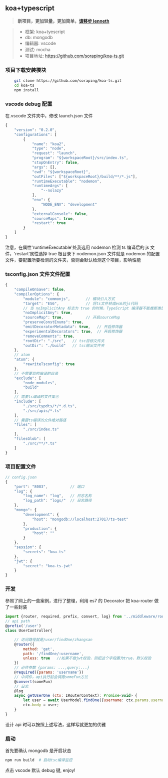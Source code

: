 ## koa+typescript

> **新项目，更加轻量，更加简单，[请移步 lenneth](https://github.com/soraping/lenneth)**

> - 框架: koa+tyescript
> - db: mongodb
> - 编辑器: vscode
> - 测试: mocha
> - 项目地址: https://github.com/soraping/koa-ts.git

### 项目下载安装模块

```bash
    git clone https://github.com/soraping/koa-ts.git
    cd koa-ts
    npm install
```

### vscode debug 配置

在.vscode 文件夹中，修改 launch.json 文件

```JavaScript
{
    "version": "0.2.0",
    "configurations": [
        {
            "name": "koa2",
            "type": "node",
            "request": "launch",
            "program": "${workspaceRoot}/src/index.ts",
            "stopOnEntry": false,
            "args": [],
            "cwd": "${workspaceRoot}",
            "outFiles": ["${workspaceRoot}/build/**/*.js"],
            "runtimeExecutable": "nodemon",
            "runtimeArgs": [
                "--nolazy"
            ],
            "env": {
                "NODE_ENV": "development"
            },
            "externalConsole": false,
            "sourceMaps": true,
            "restart": true
        }
    ]
}
```

注意，在属性'runtimeExecutable'处我选用 nodemon 检测 ts 编译后的 js 文件，‘restart’属性选择 true
根目录下 nodemon.json 文件就是 nodemon 的配置文件，要配置所要检测的文件夹，否则会默认检测这个项目，影响性能

### tsconfig.json 文件文件配置

```JavaScript
{
    "compileOnSave": false,
    "compilerOptions": {
        "module": "commonjs",       // 模块引入方式
        "target": "ES6",            // 将ts文件转成es6的js代码
        // 当 noImplicitAny 标志为 true 的时候，TypeScript 编译器不能推断类型，它仍然生成 JavaScript 文件，但是报告一个错误。
        "noImplicitAny": true,
        "sourceMap": true,          // 开启sourceMap
        "preserveConstEnums": true,
        "emitDecoratorMetadata": true,   // 开启修饰器
        "experimentalDecorators": true,  // 开启修饰器
        "removeComments": true,
        "rootDir": "./src",   // tsc目标文件夹
        "outDir": "./build"   // tsc输出文件夹
    },
    // atom
    "atom": {
        "rewriteTsconfig": true
    },
    // 不需要监控编译的目录
    "exclude": [
        "node_modules",
        "build"
    ],
    // 需要ts编译的文件集合
    "include": [
        "./src/typdts/*/*.d.ts",
        "./src/apis/*.ts"
    ],
    // 需要ts编译的文件绝对路径
    "files": [
        "./src/index.ts"
    ],
    "filesGlob": [
        "./src/**/*.ts"
    ]
}
```

### 项目配置文件

```JavaScript
// config.json
{
    "port": "8083",          // 端口
    "log": {
        "log_name": "log",   // 日志名称
        "log_path": "logs/"  // 日志路径
    },
    "mongo": {
        "development": {
            "host": "mongodb://localhost:27017/ts-test"
        },
        "production": {
            "host": ""
        }
    },
    "session": {
        "secrets": "koa-ts"
    },
    "jwt": {
        "secret": "koa-ts-jwt"
    }
}
```

### 开发

参照了网上的一些案例，进行了整理，利用 es7 的 Decorator 把 koa-router 做了一些封装

```JavaScript
import {router, required, prefix, convert, log} from '../middleware/router';
// api path
@prefix('/user')
class UserController{

    // 访问路径就是/user/findOne/zhangsan
    @router({
        method: 'get',
        path: '/findOne/:username',
        unless: true   //如果不做jwt校验，则把这个字段置为true，默认校验
    })
    // 必传参数 {params: ...,query:...}
    @required({params: 'username'})
    // 中间件，api执行前会调用someFun方法
    @convert(someFun)
    // 日志
    @log
    async getUserOne (ctx: IRouterContext): Promise<void> {
        let user = await UserModel.findOne({username: ctx.params.username});
        ctx.body = user;
    }
}
```

设计 api 时可以按照上述写法，这样写就更加的优雅

### 启动

首先要确认 mongodb 是开启状态

```bash
npm run build  # 启动tsc编译监控
```

点击 vscode 默认 debug 键, enjoy!
